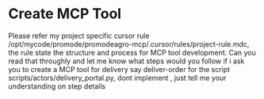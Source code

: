 # Create MCP Tool
Please refer my project specific cursor rule /opt/mycode/promode/promodeagro-mcp/.cursor/rules/project-rule.mdc, the rule state the structure and process for MCP tool development. Can you read that throughly and let me know what steps would you follow if i ask you to create a MCP tool for delivery say deliver-order for the script scripts/actors/delivery_portal.py, dont implement , just tell me your understanding on step details